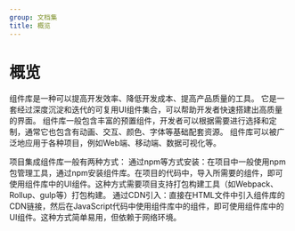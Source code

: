 ```yaml
---
group: 文档集 
title: 概览
---
```

# 概览

组件库是一种可以提高开发效率、降低开发成本、提高产品质量的工具。
它是一套经过深度沉淀和迭代的可复用UI组件集合，可以帮助开发者快速搭建出高质量的界面。
组件库一般包含丰富的预置组件，开发者可以根据需要进行选择和定制，通常它也包含有动画、交互、颜色、字体等基础配套资源。
组件库可以被广泛地应用于各种项目，例如Web端、移动端、数据可视化等。

项目集成组件库一般有两种方式：
通过npm等方式安装：在项目中一般使用npm包管理工具，通过npm安装组件库。在项目的代码中，导入所需要的组件，即可使用组件库中的UI组件。这种方式需要项目支持打包构建工具（如Webpack、Rollup、gulp等）打包构建。
通过CDN引入：直接在HTML文件中引入组件库的CDN链接，然后在JavaScript代码中使用组件库中的组件，即可使用组件库中的UI组件。这种方式简单易用，但依赖于网络环境。
